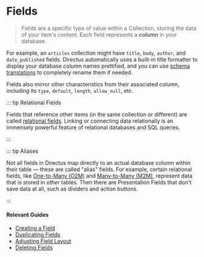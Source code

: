 # Fields

> Fields are a specific type of value within a Collection, storing the data of your item's content. Each field
> represents a **column** in your database.

For example, an `articles` collection might have `title`, `body`, `author`, and `date_published` fields. Directus
automatically uses a built-in title formatter to display your database column names prettified, and you can use
[schema translations](/concepts/translations/#schema-translations) to completely rename them if needed.

Fields also mirror other characteristics from their associated column, including its `type`, `default`, `length`,
`allow_null`, etc.

::: tip Relational Fields

Fields that reference other items (in the same collection or different) are called
[relational fields](/concepts/relationships/). Linking or connecting data relationally is an immensely powerful feature
of relational databases and SQL queries.

:::

::: tip Aliases

Not all fields in Directus map directly to an actual database column within their table — these are called "alias"
fields. For example, certain relational fields, like [One-to-Many (O2M)](/concepts/relationships/#one-to-many-o2m) and
[Many-to-Many (M2M)](/concepts/relationships/#many-to-many-m2m), represent data that is stored in _other_ tables. Then
there are Presentation Fields that don't save data at all, such as dividers and action buttons.

:::

#### Relevant Guides

- [Creating a Field](/guides/fields/#creating-a-field)
- [Duplicating Fields](/guides/fields/#duplicating-a-field)
- [Adjusting Field Layout](/guides/fields/#adjusting-field-layout)
- [Deleting Fields](/guides/fields/#deleting-a-field)
